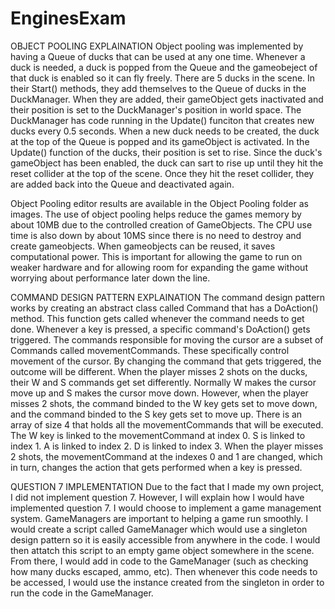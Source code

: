 # EnginesExam
OBJECT POOLING EXPLAINATION
Object pooling was implemented by having a Queue of ducks that can be used at any one time. Whenever a duck is needed, a duck is popped from the Queue and the gameobeject of that duck is enabled so it can fly freely. There are 5 ducks in the scene. In their Start() methods, they add themselves to the Queue of ducks in the DuckManager. When they are added, their gameObject gets inactivated and their position is set to the DuckManager's position in world space. The DuckManager has code running in the Update() funciton that creates new ducks every 0.5 seconds. When a new duck needs to be created, the duck at the top of the Queue is popped and its gameObject is activated. In the Update() function of the ducks, their position is set to rise. Since the duck's gameObject has been enabled, the duck can sart to rise up until they hit the reset collider at the top of the scene. Once they hit the reset collider, they are added back into the Queue and deactivated again.


Object Pooling editor results are available in the Object Pooling folder as images. The use of object pooling helps reduce the games memory by about 10MB due to the controlled creation of GameObjects. The CPU use time is also down by about 10MS since there is no need to destroy and create gameobjects. When gameobjects can be reused, it saves computational power. This is important for allowing the game to run on weaker hardware and for allowing room for expanding the game without worrying about performance later down the line.

COMMAND DESIGN PATTERN EXPLAINATION
The command design pattern works by creating an abstract class called Command that has a DoAction() method. This function gets called whenever the command needs to get done. Whenever a key is pressed, a specific command's DoAction() gets triggered. The commands responsible for moving the cursor are a subset of Commands called movementCommands. These specifically control movement of the cursor. By changing the command that gets triggered, the outcome will be different. When the player misses 2 shots on the ducks, their W and S commands get set differently. Normally W makes the cursor move up and S makes the cursor move down. However, when the player misses 2 shots, the command binded to the W key gets set to move down, and the command binded to the S key gets set to move up. There is an array of size 4 that holds all the movementCommands that will be executed. The W key is linked to the movementCommand at index 0. S is linked to index 1. A is linked to index 2. D is linked to index 3. When the player misses 2 shots, the movementCommand at the indexes 0 and 1 are changed, which in turn, changes the action that gets performed when a key is pressed.

QUESTION 7 IMPLEMENTATION
Due to the fact that I made my own project, I did not implement question 7. However, I will explain how I would have implemented question 7. I would choose to implement a game management system. GameManagers are important to helping a game run smoothly. I would create a script called GameManager which would use a singleton design pattern so it is easily accessible from anywhere in the code. I would then attatch this script to an empty game object somewhere in the scene. From there, I would add in code to the GameManager (such as checking how many ducks escaped, ammo, etc). Then whenever this code needs to be accessed, I would use the instance created from the singleton in order to run the code in the GameManager.
